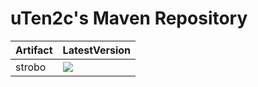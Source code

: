 # uTen2c's Maven Repository


| Artifact          | LatestVersion                                                |
| ----------------- |  ----------------------------------------------------------- |
| strobo            | ![](https://img.shields.io/maven-metadata/v?label=strobo&metadataUrl=https%3A%2F%2Futen2c.github.io%2Frepo%2Fdev%2Futen2c%2Fstrobo%2Fmaven-metadata.xml) |
